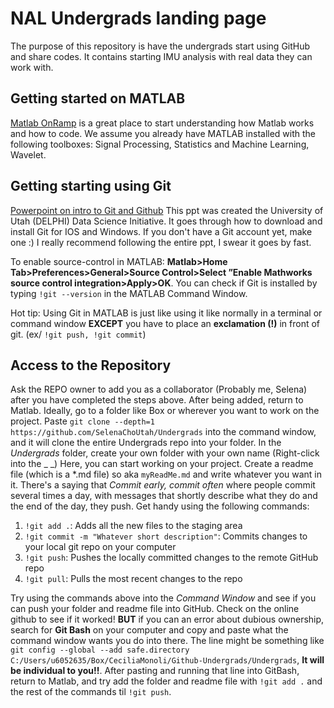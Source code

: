 # NAL Undergrads landing page

The purpose of this repository is have the undergrads start using GitHub 
and share codes. It contains starting IMU analysis with real data they can
work with. 

## Getting started on MATLAB
[Matlab OnRamp](https://matlabacademy.mathworks.com/details/matlab-onramp/gettingstarted)
is a great place to start understanding how Matlab works and how to code. We assume you 
already have MATLAB installed with the following toolboxes: Signal Processing, Statistics and
Machine Learning, Wavelet.

## Getting starting using Git
[Powerpoint on intro to Git and Github](https://tinyurl.com/git-slides-swc)
This ppt was created the University of Utah (DELPHI) Data Science Initiative. It
goes through how to download and install Git for IOS and Windows. If you don't have a Git 
account yet, make one :) I really recommend following the entire ppt, I swear it goes by fast.

To enable source-control in MATLAB: **Matlab>Home Tab>Preferences>General>Source
Control>Select ”Enable Mathworks source control integration>Apply>OK**. You can check if Git is 
installed by typing `!git --version` in the MATLAB Command Window.

Hot tip: Using Git in MATLAB is just like using it like normally in a terminal or command window
**EXCEPT** you have to place an **exclamation (!)** in front of git. (ex/ `!git push, !git commit`)

## Access to the Repository
Ask the REPO owner to add you as a collaborator (Probably me, Selena) after you have completed the steps above. 
After being added, return to Matlab. Ideally, go to a folder like Box or wherever you want to work on the 
project. Paste `git clone --depth=1 https://github.com/SelenaChoUtah/Undergrads` into the command window, and it
will clone the entire Undergrads repo into your folder. In the _Undergrads_ folder, create your own folder with your 
own name (Right-click into the _ _) Here, you can start working on your project. Create a readme file (which is a *.md file) so 
aka `myReadMe.md` and write whatever you want in it. There's a saying that *Commit early, commit often* where 
people commit several times a day, with messages that shortly describe what they do and the end of the day, they push. 
Get handy using the following commands:
1. `!git add .`: Adds all the new files to the staging area
2. `!git commit -m "Whatever short description"`: Commits changes to your local git repo on your computer
3. `!git push`: Pushes the locally committed changes to the remote GitHub repo
4. `!git pull`: Pulls the most recent changes to the repo

Try using the commands above into the _Command Window_ and see if you can push your folder and readme file
into GitHub. Check on the online github to see if it worked! **BUT** if you can an error about dubious ownership, 
search for **Git Bash** on your computer and copy and paste what the command window wants you do into there. The line might 
be something like `git config --global --add safe.directory C:/Users/u6052635/Box/CeciliaMonoli/Github-Undergrads/Undergrads`,
**It will be individual to you!!**. After pasting and running that line into GitBash, return to Matlab, and try add the 
folder and readme file with `!git add .` and the rest of the commands til `!git push`.
   










